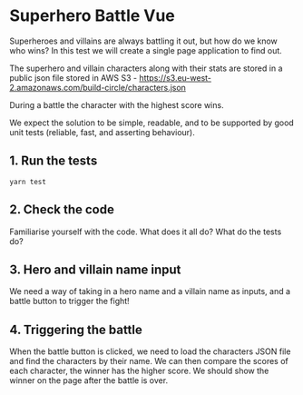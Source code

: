 # Superhero Battle Vue

Superheroes and villains are always battling it out, but how do we know who wins? In this test we will create a single page application to find out.

The superhero and villain characters along with their stats are stored in a public json file stored in AWS S3 - https://s3.eu-west-2.amazonaws.com/build-circle/characters.json

During a battle the character with the highest score wins.

We expect the solution to be simple, readable, and to be supported by good unit tests (reliable, fast, and asserting behaviour).


## 1. Run the tests

```
yarn test
```

## 2. Check the code

Familiarise yourself with the code. What does it all do? What do the tests do?

## 3. Hero and villain name input

We need a way of taking in a hero name and a villain name as inputs, and a battle button to trigger the fight!

## 4. Triggering the battle

When the battle button is clicked, we need to load the characters JSON file and find the characters by their name. We can then compare the scores of each character, the winner has the higher score. We should show the winner on the page after the battle is over.
